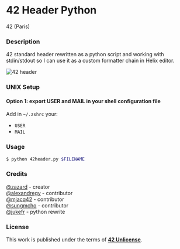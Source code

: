 # **42 Header Python**

42 (Paris)

### **Description**

42 standard header rewritten as a python script 
and working with stdin/stdout so I can use it as 
a custom formatter chain in Helix editor.

![42 header](img/42header.jpg)

### **UNIX Setup**

#### Option 1: export USER and MAIL in your shell configuration file

Add in `~/.zshrc` your:

+ `USER`
+ `MAIL`

### **Usage**

```bash
$ python 42header.py $FILENAME
```

### **Credits**

[@zazard](https://github.com/zazard) - creator  
[@alexandregv](https://github.com/alexandregv) - contributor  
[@mjacq42](https://github.com/mjacq42) - contributor  
[@sungmcho](https://github.com/lordtomi0325) - contributor  
[@jukefr](https://github.com/jukefr) - python rewrite

### **License**

This work is published under the terms of **[42 Unlicense](https://github.com/gcamerli/42unlicense)**.
